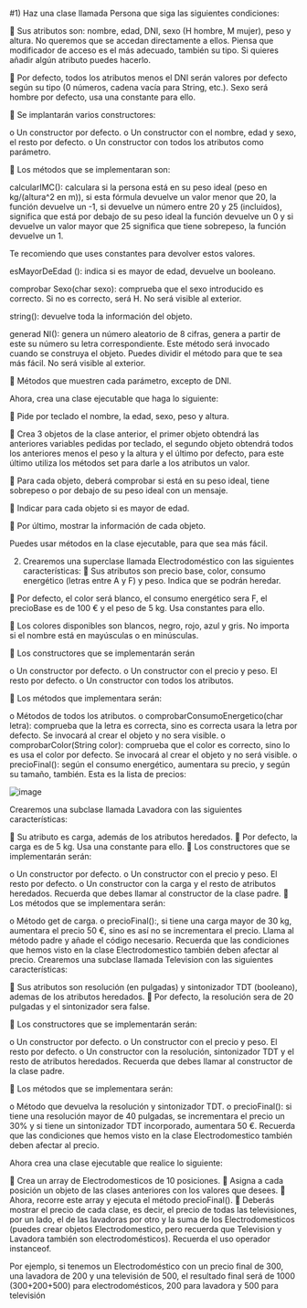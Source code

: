 #1) Haz una clase llamada Persona que siga las siguientes condiciones:

 Sus atributos son: nombre, edad, DNI, sexo (H hombre, M mujer), peso y altura. No queremos que
se accedan directamente a ellos. Piensa que modificador de acceso es el más adecuado, también su tipo.
Si quieres añadir algún atributo puedes hacerlo.

 Por defecto, todos los atributos menos el DNI serán valores por defecto según su tipo (0 números,
cadena vacía para String, etc.). Sexo será hombre por defecto, usa una constante para ello.

 Se implantarán varios constructores:

o Un constructor por defecto.
o Un constructor con el nombre, edad y sexo, el resto por defecto.
o Un constructor con todos los atributos como parámetro.

 Los métodos que se implementaran son:

calcularIMC(): calculara si la persona está en su peso ideal (peso en kg/(altura^2 en m)), si
esta fórmula devuelve un valor menor que 20, la función devuelve un -1, si devuelve un número
entre 20 y 25 (incluidos), significa que está por debajo de su peso ideal la función devuelve un
0 y si devuelve un valor mayor que 25 significa que tiene sobrepeso, la función devuelve un
1.

Te recomiendo que uses constantes para devolver estos valores.

esMayorDeEdad (): indica si es mayor de edad, devuelve un booleano.

comprobar Sexo(char sexo): comprueba que el sexo introducido es correcto. Si no es
correcto, será H. No será visible al exterior.

string(): devuelve toda la información del objeto.

generad NI(): genera un número aleatorio de 8 cifras, genera a partir de este su número
su letra correspondiente. Este método será invocado cuando se construya el objeto.
Puedes dividir el método para que te sea más fácil. No será visible al exterior.

 Métodos que muestren cada parámetro, excepto de DNI.

Ahora, crea una clase ejecutable que haga lo siguiente:

 Pide por teclado el nombre, la edad, sexo, peso y altura.

 Crea 3 objetos de la clase anterior, el primer objeto obtendrá las anteriores variables pedidas por
teclado, el segundo objeto obtendrá todos los anteriores menos el peso y la altura y el último por
defecto, para este último utiliza los métodos set para darle a los atributos un valor.

 Para cada objeto, deberá comprobar si está en su peso ideal, tiene sobrepeso o por debajo de su peso
ideal con un mensaje.

 Indicar para cada objeto si es mayor de edad.

 Por último, mostrar la información de cada objeto.

Puedes usar métodos en la clase ejecutable, para que sea más fácil.

2) Crearemos una superclase llamada Electrodoméstico con las siguientes características:
 Sus atributos son precio base, color, consumo energético (letras entre A y F) y peso. Indica que se
podrán heredar.

 Por defecto, el color será blanco, el consumo energético sera F, el precioBase es de 100 € y el peso de
5 kg. Usa constantes para ello.

 Los colores disponibles son blancos, negro, rojo, azul y gris. No importa si el nombre está en
mayúsculas o en minúsculas.

 Los constructores que se implementarán serán

o Un constructor por defecto.
o Un constructor con el precio y peso. El resto por defecto.
o Un constructor con todos los atributos.

 Los métodos que implementara serán:

o Métodos de todos los atributos.
o comprobarConsumoEnergetico(char letra): comprueba que la letra es correcta, sino es
correcta usara la letra por defecto. Se invocará al crear el objeto y no sera visible.
o comprobarColor(String color): comprueba que el color es correcto, sino lo es usa el color
por defecto. Se invocará al crear el objeto y no será visible.
o precioFinal(): según el consumo energético, aumentara su precio, y según su tamaño,
también. Esta es la lista de precios:

![image](https://github.com/jRestrepo23/Taller3_herenciasmultiples/assets/161361508/07ec70f1-a9d4-4b45-b899-06b1aebdf796)

Crearemos una subclase llamada Lavadora con las siguientes características:

 Su atributo es carga, además de los atributos heredados.
 Por defecto, la carga es de 5 kg. Usa una constante para ello.
 Los constructores que se implementarán serán:

o Un constructor por defecto.
o Un constructor con el precio y peso. El resto por defecto.
o Un constructor con la carga y el resto de atributos heredados. Recuerda que debes llamar al
constructor de la clase padre.
 Los métodos que se implementara serán:

o Método get de carga.
o precioFinal():, si tiene una carga mayor de 30 kg, aumentara el precio 50 €, sino es así no se
incrementara el precio. Llama al método padre y añade el código necesario. Recuerda que las
condiciones que hemos visto en la clase Electrodomestico también deben afectar al precio.
Crearemos una subclase llamada Television con las siguientes características:

 Sus atributos son resolución (en pulgadas) y sintonizador TDT (booleano), ademas de los atributos
heredados.
 Por defecto, la resolución sera de 20 pulgadas y el sintonizador sera false.

 Los constructores que se implementarán serán:

o Un constructor por defecto.
o Un constructor con el precio y peso. El resto por defecto.
o Un constructor con la resolución, sintonizador TDT y el resto de atributos heredados.
Recuerda que debes llamar al constructor de la clase padre.

 Los métodos que se implementara serán:

o Método que devuelva la resolución y sintonizador TDT.
o precioFinal(): si tiene una resolución mayor de 40 pulgadas, se incrementara el precio un
30% y si tiene un sintonizador TDT incorporado, aumentara 50 €. Recuerda que las
condiciones que hemos visto en la clase Electrodomestico también deben afectar al precio.

Ahora crea una clase ejecutable que realice lo siguiente:

 Crea un array de Electrodomesticos de 10 posiciones.
 Asigna a cada posición un objeto de las clases anteriores con los valores que desees.
 Ahora, recorre este array y ejecuta el método precioFinal().
 Deberás mostrar el precio de cada clase, es decir, el precio de todas las televisiones, por un lado, el de
las lavadoras por otro y la suma de los Electrodomesticos (puedes crear objetos Electrodomestico,
pero recuerda que Television y Lavadora también son electrodomésticos). Recuerda el uso operador
instanceof.

Por ejemplo, si tenemos un Electrodoméstico con un precio final de 300, una lavadora de 200 y una
televisión de 500, el resultado final será de 1000 (300+200+500) para electrodomésticos, 200 para lavadora y
500 para televisión



